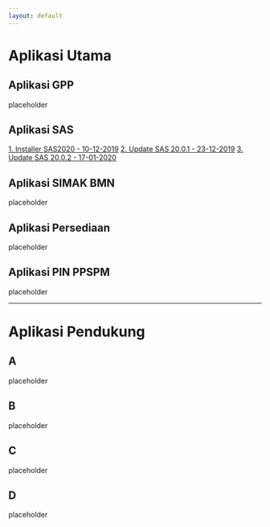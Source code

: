 ```yaml
---
layout: default
---
```


# Aplikasi Utama

## Aplikasi GPP
placeholder

## Aplikasi SAS
[1. Installer SAS2020 - 10-12-2019](https://drive.google.com/open?id=1KztMjbevZ3T6PIr_MkCNh191VC1rRj10)
[2. Update SAS 20.0.1 - 23-12-2019](https://drive.google.com/open?id=1WMrC2OoSZGplSMX3t6Hsj8q1lZWlSU-q)
[3. Update SAS 20.0.2 - 17-01-2020](https://drive.google.com/open?id=10HSMmpIxQnIjyo7iNrcmE5l12kVE-b3N)

## Aplikasi SIMAK BMN
placeholder

## Aplikasi Persediaan
placeholder

## Aplikasi PIN PPSPM
placeholder

---

# Aplikasi Pendukung

## A
placeholder

## B
placeholder

## C
placeholder

## D
placeholder

